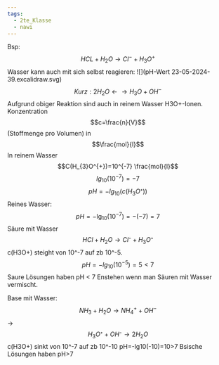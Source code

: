 ```yaml
---
tags:
  - 2te_Klasse
  - nawi
---
```

Bsp: $$HCL+H_{2}O→Cl^{-}+H_{3}O^{+}$$
Wasser kann auch mit sich selbst reagieren:
![](pH-Wert 23-05-2024-39.excalidraw.svg)
$$Kurz:2H_{2}O←→H_{3}O+OH^{-}$$
Aufgrund obiger Reaktion sind auch in reinem Wasser H3O+-Ionen.
Konzentration $$c=\frac{n}{V}$$(Stoffmenge pro Volumen) in $$\frac{mol}{l}$$
In reinem Wasser $$C(H_{3}O^{+})=10^{-7} \frac{mol}{l}$$
$$lg_{10}(10^{-7})=-7$$
$$pH=-lg_{10}(c(H_{3}O⁺))$$
Reines Wasser:
$$pH=-\lg_{10}(10^{-7})=-(-7)=7$$
Säure mit Wasser
$$HCl+H_{2}O→Cl⁻+H_{3}O⁺$$
c(H3O+) steight von 10^-7 auf zb 10^-5.
$$pH=-lg_{10}(10^{-5})=5 <7$$
Saure Lösungen haben pH < 7 
Enstehen wenn man Säuren mit Wasser vermischt.

Base mit Wasser:
$$NH_{3}+H_{2}O→NH_{4}^{+}+OH^{-}$$→ $$H_{3}O⁺+OH⁻→2H_{2}O$$
c(H3O+) sinkt von 10^-7 auf zb 10^-10 pH=-lg10(-10)=10>7
Bsische Lösungen haben pH>7